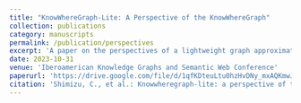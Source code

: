```yaml
---
title: "KnowWhereGraph-Lite: A Perspective of the KnowWhereGraph"
collection: publications
category: manuscripts
permalink: /publication/perspectives
excerpt: 'A paper on the perspectives of a lightweight graph approximation of KnowWhereGraph .'
date: 2023-10-31
venue: 'Iberoamerican Knowledge Graphs and Semantic Web Conference'
paperurl: 'https://drive.google.com/file/d/1qfKDteuLtu0hzHvDNy_mxAQKmwJDzfVB/view'
citation: 'Shimizu, C., et al.: Knowwheregraph-lite: a perspective of the knowwheregraph. In: Ortiz-Rodríguez, F., Villazón-Terrazas, B., Tiwari, S., Bobed, C. (eds.) KGSWC 2023. LNCS, vol. 14382, pp. 199–212. Springer, Cham (2023). https://doi.org/10.1007/978-3-031-47745-4'
---
```


